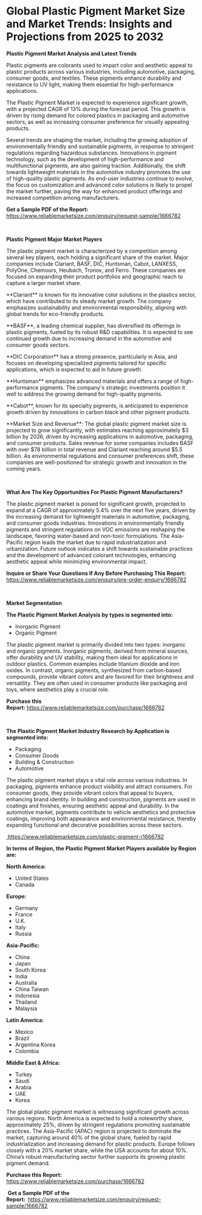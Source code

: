 <p><h1>Global Plastic Pigment Market Size and Market Trends: Insights and Projections from 2025 to 2032</h1></p><p><strong>Plastic Pigment Market Analysis and Latest Trends</strong></p>
<p><p>Plastic pigments are colorants used to impart color and aesthetic appeal to plastic products across various industries, including automotive, packaging, consumer goods, and textiles. These pigments enhance durability and resistance to UV light, making them essential for high-performance applications. </p><p>The Plastic Pigment Market is expected to experience significant growth, with a projected CAGR of 13% during the forecast period. This growth is driven by rising demand for colored plastics in packaging and automotive sectors, as well as increasing consumer preference for visually appealing products. </p><p>Several trends are shaping the market, including the growing adoption of environmentally friendly and sustainable pigments, in response to stringent regulations regarding hazardous substances. Innovations in pigment technology, such as the development of high-performance and multifunctional pigments, are also gaining traction. Additionally, the shift towards lightweight materials in the automotive industry promotes the use of high-quality plastic pigments. As end-user industries continue to evolve, the focus on customization and advanced color solutions is likely to propel the market further, paving the way for enhanced product offerings and increased competition among manufacturers.</p></p>
<p><strong>Get a Sample PDF of the Report:&nbsp;</strong> <a href="https://www.reliablemarketsize.com/enquiry/request-sample/1666782?utm_campaign=3317&utm_medium=2&utm_source=Github&utm_content=ia&utm_term=16042025&utm_id=plastic-pigment">https://www.reliablemarketsize.com/enquiry/request-sample/1666782</a></p>
<p>&nbsp;</p>
<p><strong>Plastic Pigment Major Market Players</strong></p>
<p><p>The plastic pigment market is characterized by a competition among several key players, each holding a significant share of the market. Major companies include Clariant, BASF, DIC, Huntsman, Cabot, LANXESS, PolyOne, Chemours, Heubach, Tronox, and Ferro. These companies are focused on expanding their product portfolios and geographic reach to capture a larger market share.</p><p>**Clariant** is known for its innovative color solutions in the plastics sector, which have contributed to its steady market growth. The company emphasizes sustainability and environmental responsibility, aligning with global trends for eco-friendly products.</p><p>**BASF**, a leading chemical supplier, has diversified its offerings in plastic pigments, fueled by its robust R&D capabilities. It is expected to see continued growth due to increasing demand in the automotive and consumer goods sectors.</p><p>**DIC Corporation** has a strong presence, particularly in Asia, and focuses on developing specialized pigments tailored for specific applications, which is expected to aid in future growth.</p><p>**Huntsman** emphasizes advanced materials and offers a range of high-performance pigments. The company's strategic investments position it well to address the growing demand for high-quality pigments.</p><p>**Cabot**, known for its specialty pigments, is anticipated to experience growth driven by innovations in carbon black and other pigment products.</p><p>**Market Size and Revenue**: The global plastic pigment market size is projected to grow significantly, with estimates reaching approximately $3 billion by 2026, driven by increasing applications in automotive, packaging, and consumer products. Sales revenue for some companies includes BASF with over $78 billion in total revenue and Clariant reaching around $5.5 billion. As environmental regulations and consumer preferences shift, these companies are well-positioned for strategic growth and innovation in the coming years.</p></p>
<p>&nbsp;</p>
<p><strong>What Are The Key Opportunities For Plastic Pigment Manufacturers?</strong></p>
<p><p>The plastic pigment market is poised for significant growth, projected to expand at a CAGR of approximately 5.4% over the next five years, driven by the increasing demand for lightweight materials in automotive, packaging, and consumer goods industries. Innovations in environmentally friendly pigments and stringent regulations on VOC emissions are reshaping the landscape, favoring water-based and non-toxic formulations. The Asia-Pacific region leads the market due to rapid industrialization and urbanization. Future outlook indicates a shift towards sustainable practices and the development of advanced colorant technologies, enhancing aesthetic appeal while minimizing environmental impact.</p></p>
<p><strong>Inquire or Share Your Questions If Any Before Purchasing This Report:</strong> <a href="https://www.reliablemarketsize.com/enquiry/pre-order-enquiry/1666782?utm_campaign=3317&utm_medium=2&utm_source=Github&utm_content=ia&utm_term=16042025&utm_id=plastic-pigment">https://www.reliablemarketsize.com/enquiry/pre-order-enquiry/1666782</a></p>
<p>&nbsp;</p>
<p><strong>Market Segmentation</strong></p>
<p><strong>The Plastic Pigment Market Analysis by types is segmented into:</strong></p>
<p><ul><li>Inorganic Pigment</li><li>Organic Pigment</li></ul></p>
<p><p>The plastic pigment market is primarily divided into two types: inorganic and organic pigments. Inorganic pigments, derived from mineral sources, offer durability and UV stability, making them ideal for applications in outdoor plastics. Common examples include titanium dioxide and iron oxides. In contrast, organic pigments, synthesized from carbon-based compounds, provide vibrant colors and are favored for their brightness and versatility. They are often used in consumer products like packaging and toys, where aesthetics play a crucial role.</p></p>
<p><strong>Purchase this Report:&nbsp;</strong><a href="https://www.reliablemarketsize.com/purchase/1666782?utm_campaign=3317&utm_medium=2&utm_source=Github&utm_content=ia&utm_term=16042025&utm_id=plastic-pigment">https://www.reliablemarketsize.com/purchase/1666782</a></p>
<p>&nbsp;</p>
<p><strong>The Plastic Pigment Market Industry Research by Application is segmented into:</strong></p>
<p><ul><li>Packaging</li><li>Consumer Goods</li><li>Building & Construction</li><li>Automotive</li></ul></p>
<p><p>The plastic pigment market plays a vital role across various industries. In packaging, pigments enhance product visibility and attract consumers. For consumer goods, they provide vibrant colors that appeal to buyers, enhancing brand identity. In building and construction, pigments are used in coatings and finishes, ensuring aesthetic appeal and durability. In the automotive market, pigments contribute to vehicle aesthetics and protective coatings, improving both appearance and environmental resistance, thereby expanding functional and decorative possibilities across these sectors.</p></p>
<p><a href="https://www.reliablemarketsize.com/plastic-pigment-r1666782?utm_campaign=3317&utm_medium=2&utm_source=Github&utm_content=ia&utm_term=16042025&utm_id=plastic-pigment">&nbsp;https://www.reliablemarketsize.com/plastic-pigment-r1666782</a></p>
<p><strong>In terms of Region, the Plastic Pigment Market Players available by Region are:</strong></p>
<p>
    <p> <strong> North America: </strong>
        <ul>
            <li>United States</li>
            <li>Canada</li>
        </ul>
        </p> 
    <p> <strong> Europe: </strong>
        <ul>
            <li>Germany</li>
            <li>France</li>
            <li>U.K.</li>
            <li>Italy</li>
            <li>Russia</li>
        </ul>
        </p> 
    <p> <strong> Asia-Pacific: </strong>
        <ul>
            <li>China</li>
            <li>Japan</li>
            <li>South Korea</li>
            <li>India</li>
            <li>Australia</li>
            <li>China Taiwan</li>
            <li>Indonesia</li>
            <li>Thailand</li>
            <li>Malaysia</li>
        </ul>
        </p> 
    <p> <strong> Latin America: </strong>
        <ul>
            <li>Mexico</li>
            <li>Brazil</li>
            <li>Argentina Korea</li>
            <li>Colombia</li>
        </ul>
        </p> 
    <p> <strong> Middle East & Africa: </strong>
        <ul>
            <li>Turkey</li>
            <li>Saudi</li>
            <li>Arabia</li>
            <li>UAE</li>
            <li>Korea</li>
        </ul>
    </p>
    </p>
<p><p>The global plastic pigment market is witnessing significant growth across various regions. North America is expected to hold a noteworthy share, approximately 25%, driven by stringent regulations promoting sustainable practices. The Asia-Pacific (APAC) region is projected to dominate the market, capturing around 40% of the global share, fueled by rapid industrialization and increasing demand for plastic products. Europe follows closely with a 20% market share, while the USA accounts for about 10%. China’s robust manufacturing sector further supports its growing plastic pigment demand.</p></p>
<p><strong>Purchase this Report: </strong><a href="https://www.reliablemarketsize.com/purchase/1666782?utm_campaign=3317&utm_medium=2&utm_source=Github&utm_content=ia&utm_term=16042025&utm_id=plastic-pigment">https://www.reliablemarketsize.com/purchase/1666782</a></p>
<p>&nbsp;<strong>Get a Sample PDF of the Report:&nbsp;&nbsp;</strong><a href="https://www.reliablemarketsize.com/enquiry/request-sample/1666782?utm_campaign=3317&utm_medium=2&utm_source=Github&utm_content=ia&utm_term=16042025&utm_id=plastic-pigment">https://www.reliablemarketsize.com/enquiry/request-sample/1666782</a></p>
<p><strong></strong></p>
<p><p></p><p></p><p></p></p>